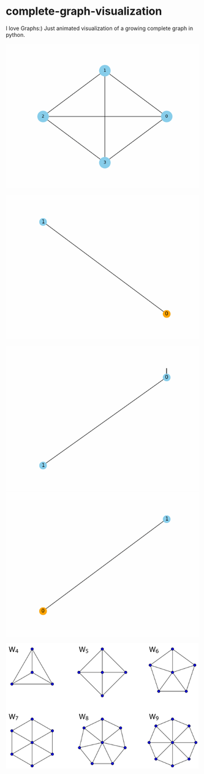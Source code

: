 # complete-graph-visualization
I love Graphs:)
Just animated visualization of a growing complete graph in python.

![Complete Graph Animation](complete_graph.gif)

![Start Graph animation soon](star_graph.gif)

![Start Graph animation soon](circular_ring_graph.gif)
![Start Graph animation soon](wheel_graph.gif)


![wheel Graph](image.png)

